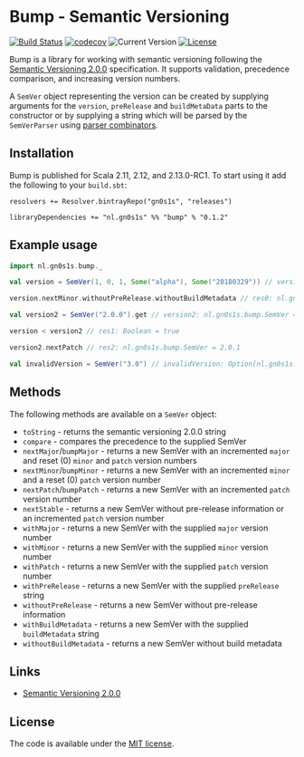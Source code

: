# Bump - Semantic Versioning

[![Build Status](https://travis-ci.org/Philippus/bump.svg?branch=master)](https://travis-ci.org/Philippus/bump)
[![codecov](https://codecov.io/gh/Philippus/bump/branch/master/graph/badge.svg)](https://codecov.io/gh/Philippus/bump)
![Current Version](https://img.shields.io/badge/version-0.1.2-brightgreen.svg?style=flat "0.1.2")
[![License](https://img.shields.io/badge/license-MIT-blue.svg?style=flat "MIT")](LICENSE.md)

Bump is a library for working with semantic versioning following the [Semantic Versioning 2.0.0](https://semver.org/)
specification. It supports validation, precedence comparison, and increasing version numbers.

A `SemVer` object representing the version can be created by supplying arguments for the `version`, `preRelease` and
`buildMetaData` parts to the constructor or by supplying a string which will be parsed by the `SemVerParser` using
[parser combinators](https://github.com/scala/scala-parser-combinators).

## Installation

Bump is published for Scala 2.11, 2.12, and 2.13.0-RC1. To start using it add the following to your `build.sbt`:

```
resolvers += Resolver.bintrayRepo("gn0s1s", "releases")

libraryDependencies += "nl.gn0s1s" %% "bump" % "0.1.2"
```

## Example usage

```scala
import nl.gn0s1s.bump._

val version = SemVer(1, 0, 1, Some("alpha"), Some("20180329")) // version: nl.gn0s1s.bump.SemVer = 1.0.1-alpha+20180329

version.nextMinor.withoutPreRelease.withoutBuildMetadata // res0: nl.gn0s1s.bump.SemVer = 1.1.0

val version2 = SemVer("2.0.0").get // version2: nl.gn0s1s.bump.SemVer = 2.0.0

version < version2 // res1: Boolean = true

version2.nextPatch // res2: nl.gn0s1s.bump.SemVer = 2.0.1

val invalidVersion = SemVer("3.0") // invalidVersion: Option[nl.gn0s1s.bump.SemVer] = None
```

## Methods
The following methods are available on a `SemVer` object:

* `toString` - returns the semantic versioning 2.0.0 string
* `compare` - compares the precedence to the supplied SemVer
* `nextMajor`/`bumpMajor` - returns a new SemVer with an incremented `major` and reset (0) `minor` and `patch` version numbers
* `nextMinor`/`bumpMinor` - returns a new SemVer with an incremented `minor` and a reset (0) `patch` version number
* `nextPatch`/`bumpPatch` - returns a new SemVer with an incremented `patch` version number
* `nextStable` - returns a new SemVer without pre-release information or an incremented `patch` version number
* `withMajor` - returns a new SemVer with the supplied `major` version number
* `withMinor` - returns a new SemVer with the supplied `minor` version number
* `withPatch` - returns a new SemVer with the supplied `patch` version number
* `withPreRelease` - returns a new SemVer with the supplied `preRelease` string
* `withoutPreRelease` - returns a new SemVer without pre-release information
* `withBuildMetadata` - returns a new SemVer with the supplied `buildMetadata` string
* `withoutBuildMetadata` - returns a new SemVer without build metadata

## Links
- [Semantic Versioning 2.0.0](https://semver.org/)

## License
The code is available under the [MIT license](LICENSE.md).
